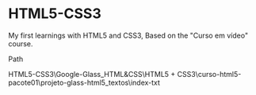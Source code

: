 # HTML5-CSS3
My first learnings with HTML5 and CSS3, Based on the "Curso em vídeo" course.

Path

HTML5-CSS3\Google-Glass_HTML&CSS\HTML5 + CSS3\curso-html5-pacote01\projeto-glass-html5\_textos\index-txt

